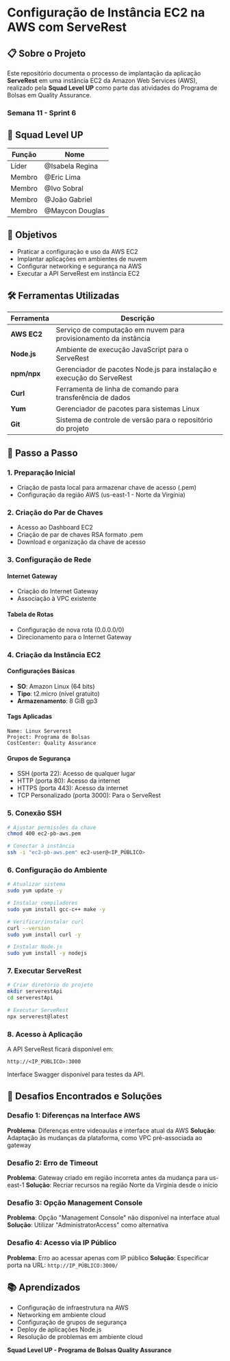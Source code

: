 # Configuração de Instância EC2 na AWS com ServeRest

## 📋 Sobre o Projeto

Este repositório documenta o processo de implantação da aplicação **ServeRest** em uma instância EC2 da Amazon Web Services (AWS), realizado pela **Squad Level UP** como parte das atividades do Programa de Bolsas em Quality Assurance.

### Semana 11 - Sprint 6 
## 👥 Squad Level UP

| Função | Nome        |
|--------|-------------|
| Líder | @Isabela Regina |
| Membro | @Eric Lima  |
| Membro | @Ivo Sobral |
| Membro | @João Gabriel |
| Membro | @Maycon Douglas |

## 🎯 Objetivos

- Praticar a configuração e uso da AWS EC2
- Implantar aplicações em ambientes de nuvem
- Configurar networking e segurança na AWS
- Executar a API ServeRest em instância EC2

## 🛠️ Ferramentas Utilizadas

| Ferramenta | Descrição |
|------------|-----------|
| **AWS EC2** | Serviço de computação em nuvem para provisionamento da instância |
| **Node.js** | Ambiente de execução JavaScript para o ServeRest |
| **npm/npx** | Gerenciador de pacotes Node.js para instalação e execução do ServeRest |
| **Curl** | Ferramenta de linha de comando para transferência de dados |
| **Yum** | Gerenciador de pacotes para sistemas Linux |
| **Git** | Sistema de controle de versão para o repositório do projeto |

## 📝 Passo a Passo

### 1. Preparação Inicial
- Criação de pasta local para armazenar chave de acesso (.pem)
- Configuração da região AWS (us-east-1 - Norte da Virgínia)

### 2. Criação do Par de Chaves
- Acesso ao Dashboard EC2
- Criação de par de chaves RSA formato .pem
- Download e organização da chave de acesso

### 3. Configuração de Rede
#### Internet Gateway
- Criação do Internet Gateway
- Associação à VPC existente

#### Tabela de Rotas
- Configuração de nova rota (0.0.0.0/0)
- Direcionamento para o Internet Gateway

### 4. Criação da Instância EC2
#### Configurações Básicas
- **SO**: Amazon Linux (64 bits)
- **Tipo**: t2.micro (nível gratuito)
- **Armazenamento**: 8 GiB gp3

#### Tags Aplicadas
```
Name: Linux Serverest
Project: Programa de Bolsas  
CostCenter: Quality Assurance
```

#### Grupos de Segurança
- SSH (porta 22): Acesso de qualquer lugar
- HTTP (porta 80): Acesso da internet
- HTTPS (porta 443): Acesso da internet
- TCP Personalizado (porta 3000): Para o ServeRest

### 5. Conexão SSH
```bash
# Ajustar permissões da chave
chmod 400 ec2-pb-aws.pem

# Conectar à instância
ssh -i "ec2-pb-aws.pem" ec2-user@<IP_PÚBLICO>
```

### 6. Configuração do Ambiente
```bash
# Atualizar sistema
sudo yum update -y

# Instalar compiladores
sudo yum install gcc-c++ make -y

# Verificar/instalar curl
curl --version
sudo yum install curl -y

# Instalar Node.js
sudo yum install -y nodejs
```

### 7. Executar ServeRest
```bash
# Criar diretório do projeto
mkdir serverestApi
cd serverestApi

# Executar ServeRest
npx serverest@latest
```

### 8. Acesso à Aplicação
A API ServeRest ficará disponível em:
```
http://<IP_PÚBLICO>:3000
```

Interface Swagger disponível para testes da API.

## 🚧 Desafios Encontrados e Soluções

### Desafio 1: Diferenças na Interface AWS
**Problema**: Diferenças entre videoaulas e interface atual da AWS
**Solução**: Adaptação às mudanças da plataforma, como VPC pré-associada ao gateway

### Desafio 2: Erro de Timeout
**Problema**: Gateway criado em região incorreta antes da mudança para us-east-1
**Solução**: Recriar recursos na região Norte da Virgínia desde o início

### Desafio 3: Opção Management Console
**Problema**: Opção "Management Console" não disponível na interface atual
**Solução**: Utilizar "AdministratorAccess" como alternativa

### Desafio 4: Acesso via IP Público
**Problema**: Erro ao acessar apenas com IP público
**Solução**: Especificar porta na URL: `http://IP_PÚBLICO:3000/`

## 📚 Aprendizados

- Configuração de infraestrutura na AWS
- Networking em ambiente cloud
- Configuração de grupos de segurança
- Deploy de aplicações Node.js
- Resolução de problemas em ambiente cloud

**Squad Level UP - Programa de Bolsas Quality Assurance**
